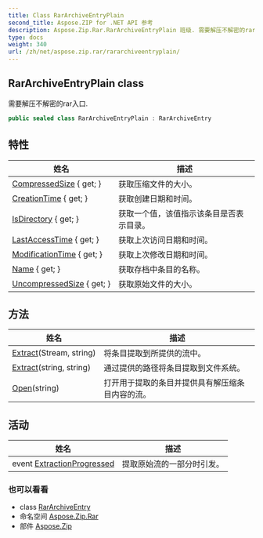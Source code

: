 ```yaml
---
title: Class RarArchiveEntryPlain
second_title: Aspose.ZIP for .NET API 参考
description: Aspose.Zip.Rar.RarArchiveEntryPlain 班级. 需要解压不解密的rar入口.
type: docs
weight: 340
url: /zh/net/aspose.zip.rar/rararchiveentryplain/
---
```

## RarArchiveEntryPlain class

需要解压不解密的rar入口.

```csharp
public sealed class RarArchiveEntryPlain : RarArchiveEntry
```

## 特性

| 姓名 | 描述 |
| --- | --- |
| [CompressedSize](../../aspose.zip.rar/rararchiveentry/compressedsize/) { get; } | 获取压缩文件的大小。 |
| [CreationTime](../../aspose.zip.rar/rararchiveentry/creationtime/) { get; } | 获取创建日期和时间。 |
| [IsDirectory](../../aspose.zip.rar/rararchiveentry/isdirectory/) { get; } | 获取一个值，该值指示该条目是否表示目录。 |
| [LastAccessTime](../../aspose.zip.rar/rararchiveentry/lastaccesstime/) { get; } | 获取上次访问日期和时间。 |
| [ModificationTime](../../aspose.zip.rar/rararchiveentry/modificationtime/) { get; } | 获取上次修改日期和时间。 |
| [Name](../../aspose.zip.rar/rararchiveentry/name/) { get; } | 获取存档中条目的名称。 |
| [UncompressedSize](../../aspose.zip.rar/rararchiveentry/uncompressedsize/) { get; } | 获取原始文件的大小。 |

## 方法

| 姓名 | 描述 |
| --- | --- |
| [Extract](../../aspose.zip.rar/rararchiveentry/extract/)(Stream, string) | 将条目提取到所提供的流中。 |
| [Extract](../../aspose.zip.rar/rararchiveentry/extract/)(string, string) | 通过提供的路径将条目提取到文件系统。 |
| [Open](../../aspose.zip.rar/rararchiveentry/open/)(string) | 打开用于提取的条目并提供具有解压缩条目内容的流。 |

## 活动

| 姓名 | 描述 |
| --- | --- |
| event [ExtractionProgressed](../../aspose.zip.rar/rararchiveentry/extractionprogressed/) | 提取原始流的一部分时引发。 |

### 也可以看看

* class [RarArchiveEntry](../rararchiveentry/)
* 命名空间 [Aspose.Zip.Rar](../../aspose.zip.rar/)
* 部件 [Aspose.Zip](../../)


